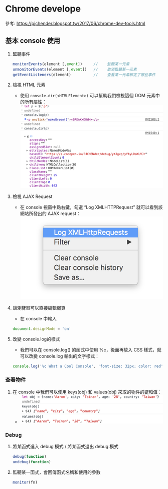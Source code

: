 # Chrome develope

參考: <https://pjchender.blogspot.tw/2017/06/chrome-dev-tools.html>

## 基本 console 使用

1. 監聽事件

     ```js
     monitorEvents(element [,event])     //    監聽某一元素
     unmonitorEvents(element [,event])   //    取消監聽某一元素 
     getEventListeners(element)          //    查看某一元素綁定了哪些事件
     ```

1. 檢視 HTML 元素
    * 使用 `console.dir(<HTMLElement>)` 可以幫助我們檢視這個 DOM 元素中的所有屬性：
     ![檢查HTML元素](img/檢查HTML元素.png "檢查HTML元素")

1. 檢視 AJAX Request
    * 在 console 視窗中點右鍵，勾選 “Log XMLHTTPRequest” 就可以看到該網站所發出的 AJAX request：
     ![檢視ajax](img/檢視ajax.png "檢視ajax")
1. 讓瀏覽器可以直接編輯網頁
    * 在 console 中輸入

     ```js
     document.designMode = 'on'
     ```

1. 改變 console.log的樣式
    * 我們可以在 console.log() 的函式中使用 %c，後面再放入 CSS 樣式，就可以改變 console.log 輸出的文字樣式：

     ```js
     console.log('%c What a Cool Console', 'font-size: 32px; color: red')
     ```

### 查看物件

1. 在 console 中我們可以使用 keys(obj) 和 values(obj) 來取的物件的鍵和值：
    * ![查看物件值](img/查看物件值.png "查看物件值")

### Debug

1. 將某函式進入 debug 模式 / 將某函式退出 debug 模式

     ```js
     debug(function)
     undebug(function)
     ```

1. 監聽某一函式，會回傳函式名稱和使用的參數

     ```js
     monitor(fn)
     ```